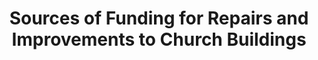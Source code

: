 ---
layout: link
link_url: https://www.scotland.anglican.org/vestry-resources/buildings/sources-of-funding-for-repairs-and-improvements-to-church-buildings/
title: Sources of Funding for Repairs and Improvements to Church Buildings
source: Provincial Buildings Committee
card: Get a grant 
petal: Energy Efficiency Improvements
task: Review the SEC funding database
---